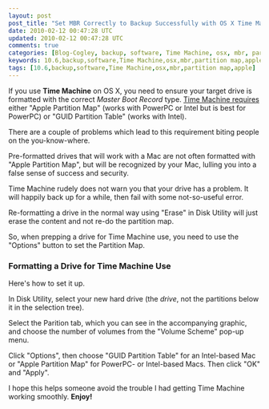 ```yaml
---           
layout: post
post_title: "Set MBR Correctly to Backup Successfully with OS X Time Machine"
date: 2010-02-12 00:47:28 UTC
updated: 2010-02-12 00:47:28 UTC
comments: true
categories: [Blog-Cogley, backup, software, Time Machine, osx, mbr, partition map, apple]
keywords: 10.6,backup,software,Time Machine,osx,mbr,partition map,apple
tags: [10.6,backup,software,Time Machine,osx,mbr,partition map,apple]
---
```

 

[](http://www.flickr.com/photos/81796435@N00/4349434337 "View 'OS X Disk Utility Partition Map' on Flickr.com")If you use **Time Machine** on OS X, you need to ensure your target drive is formatted with the correct _Master Boot Record_ type. [Time Machine requires](http://support.apple.com/kb/TS1550) either "Apple Partition Map" (works with PowerPC or Intel but is best for PowerPC) or "GUID Partition Table" (works with Intel). 


There are a couple of problems which lead to this requirement biting people on the you-know-where. 





Pre-formatted drives that will work with a Mac are not often formatted with "Apple Partition Map", but will be recognized by your Mac, lulling you into a false sense of success and security.


Time Machine rudely does not warn you that your drive has a problem. It will happily back up for a while, then fail with some not-so-useful error.


Re-formatting a drive in the normal way using "Erase" in Disk Utility will just erase the content and not re-do the partition map. 





So, when prepping a drive for Time Machine use, you need to use the "Options" button to set the Partition Map. 


### Formatting a Drive for Time Machine Use



Here's how to set it up. 





In Disk Utility, select your new hard drive (the _drive_, not the partitions below it in the selection tree).


Select the Parition tab, which you can see in the accompanying graphic, and choose the number of volumes from the "Volume Scheme" pop-up menu. 


Click "Options", then choose "GUID Partition Table" for an Intel-based Mac or "Apple Partition Map" for PowerPC- or Intel-based Macs. Then click "OK" and "Apply". 





I hope this helps someone avoid the trouble I had getting Time Machine working smoothly. **Enjoy!**


